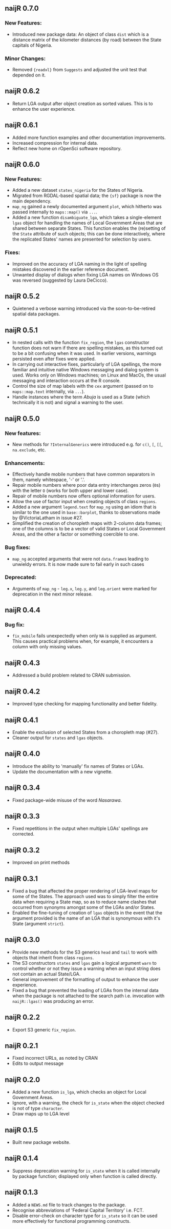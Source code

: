 ## naijR 0.7.0
### New Features:
-   Introduced new package data: An object of class `dist` which is a distance matrix of the kilometer distances (by road) between the State capitals of Nigeria.

### Minor Changes:
-   Removed `{readxl}` from `Suggests` and adjusted the unit test that depended on it.

## naijR 0.6.2
- Return LGA output after object creation as sorted values. This is to enhance the user experience.

## naijR 0.6.1
-   Added more function examples and other documentation improvements.
-   Increased compression for internal data.
-   Reflect new home on rOpenSci software repository.

## naijR 0.6.0
### New Features:
-   Added a new dataset `states_nigeria` for the States of Nigeria.
-   Migrated from RGDAL-based spatial data; the `{sf}` package is now the main dependency.
-   `map_ng` gained a newly documented argument `plot`, which hitherto was passed internally to `maps::map()` via `...`.
-   Added a new function `disambiguate_lga`, which takes a single-element `lgas` object for handling the names of Local Government Areas that are shared between separate States. This function enables the (re)setting of the `State` attribute of such objects; this can be done interactively, where the replicated States' names are presented for selection by users.

### Fixes:
-   Improved on the accuracy of LGA naming in the light of spelling mistakes discovered in the earlier reference document.
-   Unwanted display of dialogs when fixing LGA names on Windows OS was reversed (suggested by Laura DeCicco).

## naijR 0.5.2
-   Quietened a verbose warning introduced via the soon-to-be-retired spatial data packages.

## naijR 0.5.1
-   In nested calls with the function `fix_region`, the `lgas` constructor function does not warn if there are spelling mistakes, as this turned out to be a bit confusing when it was used. In earlier versions, warnings persisted even after fixes were applied.
-   In carrying out interactive fixes, particularly of LGA spellings, the more familiar and intuitive native Windows messaging and dialog system is used. Works only on Windows machines; on Linux and MacOs, the usual messaging and interaction occurs at the R console.
-   Control the size of map labels with the `cex` argument (passed on to `maps::map.text` internally, via `...`).
-   Handle instances where the term *Abuja* is used as a State (which technically it is not) and signal a warning to the user.

## naijR 0.5.0
### New features:
-   New methods for `?InternalGenerics` were introduced e.g. for `c()`, `[`, `[[`, `na.exclude`, etc.

### Enhancements:
-   Effectively handle mobile numbers that have common separators in them, namely whitespace, '-' or '.'.
-   Repair mobile numbers where poor data entry interchanges zeros (`0`s) with the letter `O` (works for both upper and lower case).
-   Repair of mobile numbers now offers optional information for users.
-   Allow the use of factor input when creating objects of class `regions`.
-   Added a new argument `legend.text` for `map_ng` using an idiom that is similar to the one used in `base::barplot`, thanks to observations made by @VictoriaLatham in issue #27.
-   Simplified the creation of choropleth maps with 2-column data frames; one of the columns is to be a vector of valid States or Local Government Areas, and the other a factor or something coercible to one.

### Bug fixes:
-   `map_ng` accepted arguments that were not `data.frame`s leading to unwieldy errors. It is now made sure to fail early in such cases

### Deprecated:
-   Arguments of `map_ng` - `leg.x`, `leg.y`, and `leg.orient` were marked for deprecation in the next minor release.

## naijR 0.4.4
### Bug fix:
-   `fix_mobile` fails unexpectedly when only `NA` is supplied as argument. This causes practical problems when, for example, it encounters a column with only missing values.

## naijR 0.4.3
-   Addressed a build problem related to CRAN submission.

## naijR 0.4.2
-   Improved type checking for mapping functionality and better fidelity.

## naijR 0.4.1
-   Enable the exclusion of selected States from a choropleth map (#27).
-   Cleaner output for `states` and `lgas` objects.

## naijR 0.4.0
-   Introduce the ability to 'manually' fix names of States or LGAs.
-   Update the documentation with a new vignette.

## naijR 0.3.4
-   Fixed package-wide misuse of the word *Nasarawa*.

## naijR 0.3.3
-   Fixed repetitions in the output when multiple LGAs' spellings are corrected.

## naijR 0.3.2
-   Improved on print methods

## naijR 0.3.1
-   Fixed a bug that affected the proper rendering of LGA-level maps for some of the States. The approach used was to simply filter the entire data when requiring a State map, so as to reduce name clashes that occurred from synonyms amongst some of the LGAs and/or States.
-   Enabled the fine-tuning of creation of `lgas` objects in the event that the argument provided is the name of an LGA that is synonymous with it's State (argument `strict`).

## naijR 0.3.0
-   Provide new methods for the S3 generics `head` and `tail` to work with objects that inherit from class `regions`.
-   The S3 constructors `states` and `lgas` gain a logical argument `warn` to control whether or not they issue a warning when an input string does not contain an actual State/LGA.
-   General improvement of the formatting of output to enhance the user experience.
-   Fixed a bug that prevented the loading of LGAs from the internal data when the package is not attached to the search path i.e. invocation with `naijR::lgas()` was producing an error.

## naijR 0.2.2
-   Export S3 generic `fix_region`.

## naijR 0.2.1
-   Fixed incorrect URLs, as noted by CRAN
-   Edits to output message

## naijR 0.2.0
-   Added a new function `is_lga`, which checks an object for Local Government Areas.
-   Ignore, with a warning, the check for `is_state` when the object checked is not of type `character`.
-   Draw maps up to LGA level

## naijR 0.1.5
-   Built new package website.

## naijR 0.1.4
-   Suppress deprecation warning for `is_state` when it is called internally by package function; displayed only when function is called directly.

## naijR 0.1.3
-   Added a `NEWS.md` file to track changes to the package.
-   Recognise abbreviations of 'Federal Capital Territory' i.e. FCT.
-   Disable error-check on character type for `is_state` so it can be used more effectively for functional programming constructs.
